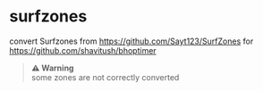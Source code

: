 # surfzones

convert Surfzones from https://github.com/Sayt123/SurfZones for https://github.com/shavitush/bhoptimer

> **⚠️ Warning**  
> some zones are not correctly converted
